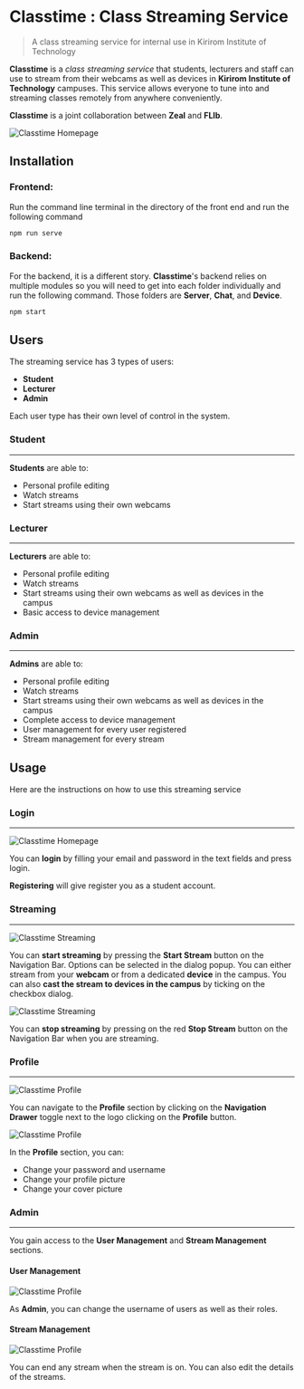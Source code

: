 # Classtime : Class Streaming Service

> A class streaming service for internal use in Kirirom Institute of Technology

**Classtime** is a _class streaming service_ that students, lecturers and staff can use to stream from their webcams as well as devices in **Kirirom Institute of Technology** campuses. This service allows everyone to tune into and streaming classes remotely from anywhere conveniently.

**Classtime** is a joint collaboration between **Zeal** and **FLIb**.

![Classtime Homepage](https://i.imgur.com/dL9FHxF.gif)

## Installation

### Frontend:

Run the command line terminal in the directory of the front end and run the following command

```sh
npm run serve
```

### Backend:

For the backend, it is a different story. **Classtime**'s backend relies on multiple modules so you will need to get into each folder individually and run the following command. Those folders are **Server**, **Chat**, and **Device**.

```sh
npm start
```

## Users

The streaming service has 3 types of users:

- **Student**
- **Lecturer**
- **Admin**

Each user type has their own level of control in the system.

### Student

---

**Students** are able to:

- Personal profile editing
- Watch streams
- Start streams using their own webcams

### Lecturer

---

**Lecturers** are able to:

- Personal profile editing
- Watch streams
- Start streams using their own webcams as well as devices in the campus
- Basic access to device management

### Admin

---

**Admins** are able to:

- Personal profile editing
- Watch streams
- Start streams using their own webcams as well as devices in the campus
- Complete access to device management
- User management for every user registered
- Stream management for every stream

## Usage

Here are the instructions on how to use this streaming service

### Login

---

![Classtime Homepage](https://i.imgur.com/dL9FHxF.gif)

You can **login** by filling your email and password in the text fields and press login.

**Registering** will give register you as a student account.

### Streaming

---

![Classtime Streaming](https://imgur.com/9F8UbGT.gif)

You can **start streaming** by pressing the **Start Stream** button on the Navigation Bar. Options can be selected in the dialog popup. You can either stream from your **webcam** or from a dedicated **device** in the campus. You can also **cast the stream to devices in the campus** by ticking on the checkbox dialog.

![Classtime Streaming](https://i.imgur.com/EkPwQA4.gif)

You can **stop streaming** by pressing on the red **Stop Stream** button on the Navigation Bar when you are streaming.

### Profile

---

![Classtime Profile](https://i.imgur.com/gRu4kWx.gif)

You can navigate to the **Profile** section by clicking on the **Navigation Drawer** toggle next to the logo clicking on the **Profile** button.

![Classtime Profile](https://i.imgur.com/KedItGt.gif)

In the **Profile** section, you can:

- Change your password and username
- Change your profile picture
- Change your cover picture

### Admin

---

You gain access to the **User Management** and **Stream Management** sections.

#### User Management

![Classtime Profile](https://i.imgur.com/RjFn3Ut.gif)

As **Admin**, you can change the username of users as well as their roles.

#### Stream Management

![Classtime Profile](https://i.imgur.com/lUbCgd2.gif)

You can end any stream when the stream is on. You can also edit the details of the streams.
